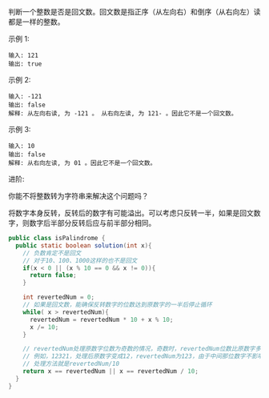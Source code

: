 判断一个整数是否是回文数。回文数是指正序（从左向右）和倒序（从右向左）读都是一样的整数。

示例 1:
```
输入: 121
输出: true
```
示例 2:
```
输入: -121
输出: false
解释: 从左向右读, 为 -121 。 从右向左读, 为 121- 。因此它不是一个回文数。
```
示例 3:
```
输入: 10
输出: false
解释: 从右向左读, 为 01 。因此它不是一个回文数。
```
进阶:

你能不将整数转为字符串来解决这个问题吗？



将数字本身反转，反转后的数字有可能溢出。可以考虑只反转一半，如果是回文数字，则数字后半部分反转后应与前半部分相同。

```java
public class isPalindrome {
  public static boolean solution(int x){
    // 负数肯定不是回文
    // 对于10、100、1000这样的也不是回文
    if(x < 0 || (x % 10 == 0 && x != 0)){
      return false;
    }

    int revertedNum = 0;
    // 如果是回文数，能确保反转数字的位数达到原数字的一半后停止循环
    while( x > revertedNum){
      revertedNum = revertedNum * 10 + x % 10;
      x /= 10;
    }

    // revertedNum处理原数字位数为奇数的情况，奇数时，revertedNum位数比原数字多一位
    // 例如，12321，处理后原数字变成12，revertedNum为123，由于中间那位数字不影响结果，所以直接处理掉就可以了
    // 处理方法就是revertedNum/10
    return x == revertedNum || x == revertedNum / 10;
  }
}
```

